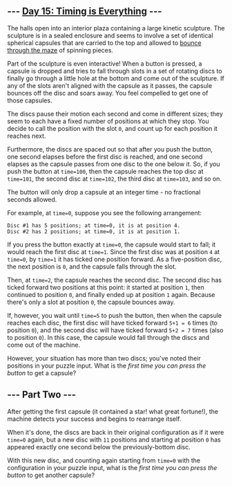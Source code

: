 \--- [Day 15: Timing is Everything](https://adventofcode.com/2016/day/15) ---
-------------------------------------

The halls open into an interior plaza containing a large kinetic sculpture. The sculpture is in a sealed enclosure and seems to involve a set of identical spherical capsules that are carried to the top and allowed to [bounce through the maze](https://youtu.be/IxDoO9oODOk?t=177) of spinning pieces.

Part of the sculpture is even interactive! When a button is pressed, a capsule is dropped and tries to fall through slots in a set of rotating discs to finally go through a little hole at the bottom and come out of the sculpture. If any of the slots aren't aligned with the capsule as it passes, the capsule bounces off the disc and soars away. You feel compelled to get one of those capsules.

The discs pause their motion each second and come in different sizes; they seem to each have a fixed number of positions at which they stop. You decide to call the position with the slot `0`, and count up for each position it reaches next.

Furthermore, the discs are spaced out so that after you push the button, one second elapses before the first disc is reached, and one second elapses as the capsule passes from one disc to the one below it. So, if you push the button at `time=100`, then the capsule reaches the top disc at `time=101`, the second disc at `time=102`, the third disc at `time=103`, and so on.

The button will only drop a capsule at an integer time - no fractional seconds allowed.

For example, at `time=0`, suppose you see the following arrangement:

    Disc #1 has 5 positions; at time=0, it is at position 4.
    Disc #2 has 2 positions; at time=0, it is at position 1.
    

If you press the button exactly at `time=0`, the capsule would start to fall; it would reach the first disc at `time=1`. Since the first disc was at position `4` at `time=0`, by `time=1` it has ticked one position forward. As a five-position disc, the next position is `0`, and the capsule falls through the slot.

Then, at `time=2`, the capsule reaches the second disc. The second disc has ticked forward two positions at this point: it started at position `1`, then continued to position `0`, and finally ended up at position `1` again. Because there's only a slot at position `0`, the capsule bounces away.

If, however, you wait until `time=5` to push the button, then when the capsule reaches each disc, the first disc will have ticked forward `5+1 = 6` times (to position `0`), and the second disc will have ticked forward `5+2 = 7` times (also to position `0`). In this case, the capsule would fall through the discs and come out of the machine.

However, your situation has more than two discs; you've noted their positions in your puzzle input. What is the _first time you can press the button_ to get a capsule?


\--- Part Two ---
-----------------

After getting the first capsule (it contained a star! what great fortune!), the machine detects your success and begins to rearrange itself.

When it's done, the discs are back in their original configuration as if it were `time=0` again, but a new disc with `11` positions and starting at position `0` has appeared exactly one second below the previously-bottom disc.

With this new disc, and counting again starting from `time=0` with the configuration in your puzzle input, what is the _first time you can press the button_ to get another capsule?
